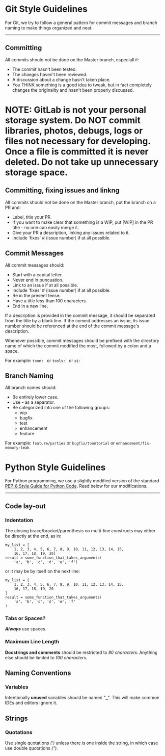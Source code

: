 Git Style Guidelines
====================
For Git, we try to follow a general pattern for commit messages and branch naming to make things organized and neat.
- - -

## Committing ##
All commits should not be done on the Master branch, especiall if:
* The commit hasn't been tested.
* The changes haven't been reviewed.
* A discussion about a change hasn't taken place.
* You THINK something is a good idea to tweak, but in fact completely changes the originality and hasn't been properly discussed.

# NOTE: GitLab is not your personal storage system. Do NOT commit libraries, photos, debugs, logs or files not necessary for developing. Once a file is committed it is never deleted. Do not take up unnecessary storage space.

## Committing, fixing issues and linkng ##
All commits should not be done on the Master branch, put the branch on a PR and:
* Label, title your PR.
* If you want to make clear that something is a WIP, put [WIP] in the PR title - no one can easily merge it.
* Give your PR a description, linking any issues related to it.
* Include 'fixes' # (issue number) if at all possible.

## Commit Messages ##
All commit messages should:
* Start with a capital letter.
* Never end in puncuation.
* Link to an issue if at all possible.
* Include 'fixes' # (issue number) if at all possible.
* Be in the present tense.
* Have a title less than 100 characters.
* End in a new line.

If a description is provided in the commit message, it should be separated from the title by a blank line. If the commit addresses an issue, its issue number should be referenced at the end of the commit message's description.

Whenever possible, commit messages should be prefixed with the directory name of which the commit modified the most, followed by a colon and a space.

For example: ```toon: ``` or ```tools: ``` or ```ai: ```

## Branch Naming ##
All branch names should:
* Be entirely lower case.
* Use **-** as a separator.
* Be categorized into one of the following groups:
    * wip
    * bugfix
    * test
    * enhancement
    * feature

For example: ```feature/parties``` or ```bugfix/toontorial``` or ```enhancement/fix-memory-leak```


Python Style Guidelines
=======================
For Python programming, we use a slightly modified version of the standard [PEP-8 Style Guide for Python Code](http://legacy.python.org/dev/peps/pep-0008 "PEP-8 Style Guide for Python Code"). Read below for our modifications.
- - -
## Code lay-out ##
### Indentation ###
The closing brace/bracket/parenthesis on multi-line constructs may either be directly at the end, as in:

    my_list = [
        1, 2, 3, 4, 5, 6, 7, 8, 9, 10, 11, 12, 13, 14, 15,
        16, 17, 18, 19, 20]
    result = some_function_that_takes_arguments(
        'a', 'b', 'c', 'd', 'e', 'f')
        
or it may be by itself on the next line:

    my_list = [
        1, 2, 3, 4, 5, 6, 7, 8, 9, 10, 11, 12, 13, 14, 15,
        16, 17, 18, 19, 20
    ]
    result = some_function_that_takes_arguments(
        'a', 'b', 'c', 'd', 'e', 'f'
    )

### Tabs or Spaces? ###
**_Always_** use spaces.

### Maximum Line Length ###
**Docstrings and comments** should be restricted to _80 characters_. Anything else should be limited to _100 characters_.

## Naming Conventions ##
### Variables ###
Intentionally **unused** variables should be named "**_**". This will make common IDEs and editors ignore it.

## Strings ##
### Quotations ###
Use single quotations _(')_ unless there is one inside the string, in which case use double quotations _(")_.
